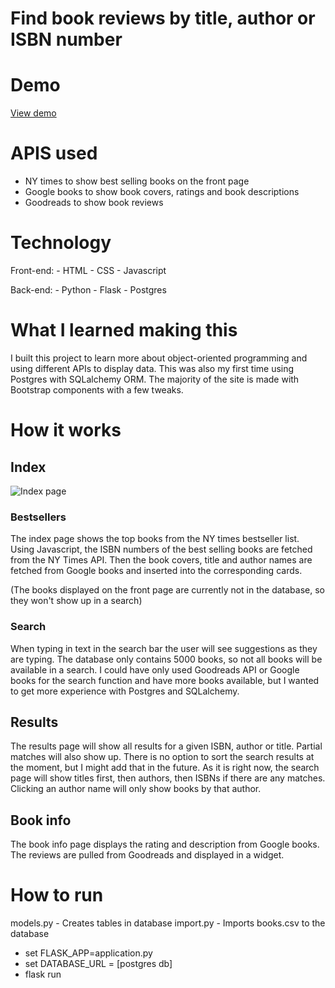 # Find book reviews by title, author or ISBN number

# Demo

[View demo](https://tor-books.herokuapp.com/)

# APIS used

- NY times to show best selling books on the front page
- Google books to show book covers, ratings and book descriptions
- Goodreads to show book reviews


# Technology

Front-end: 
    - HTML
    - CSS
    - Javascript

Back-end:
    - Python
    - Flask
    - Postgres


# What I learned making this
I built this project to learn more about object-oriented programming and using different APIs to display data.
This was also my first time using Postgres with SQLalchemy ORM. The majority of the site is made with Bootstrap components with a few tweaks.


# How it works

## Index

![Index page](https://i.ibb.co/X3465Vf/books2.jpg)

### Bestsellers
The index page shows the top books from the NY times bestseller list. 
Using Javascript, the ISBN numbers of the best selling books are fetched from the NY Times API. Then the book covers, title and author names are fetched from Google books and inserted into the corresponding cards.

(The books displayed on the front page are currently not in the database, so they won't show up in a search)

### Search
When typing in text in the search bar the user will see suggestions as they are typing.
The database only contains 5000 books, so not all books will be available in a search. 
I could have only used Goodreads API or Google books for the search function and have more books available,
but I wanted to get more experience with Postgres and SQLalchemy.


## Results
The results page will show all results for a given ISBN, author or title. Partial matches will also show up. 
There is no option to sort the search results at the moment, but I might add that in the future.
As it is right now, the search page will show titles first, then authors, then ISBNs if there are any matches.
Clicking an author name will only show books by that author.

## Book info
The book info page displays the rating and description from Google books.
The reviews are pulled from Goodreads and displayed in a widget.


# How to run

models.py - Creates tables in database
import.py - Imports books.csv to the database

- set FLASK_APP=application.py
- set DATABASE_URL = [postgres db]
- flask run
